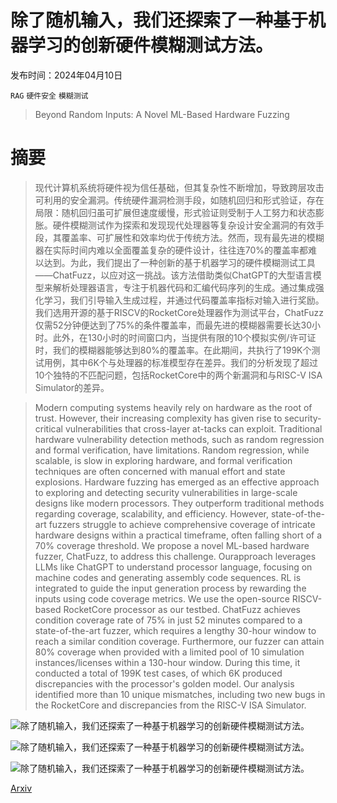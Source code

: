 # 除了随机输入，我们还探索了一种基于机器学习的创新硬件模糊测试方法。

发布时间：2024年04月10日

`RAG` `硬件安全` `模糊测试`

> Beyond Random Inputs: A Novel ML-Based Hardware Fuzzing

# 摘要

> 现代计算机系统将硬件视为信任基础，但其复杂性不断增加，导致跨层攻击可利用的安全漏洞。传统硬件漏洞检测手段，如随机回归和形式验证，存在局限：随机回归虽可扩展但速度缓慢，形式验证则受制于人工努力和状态膨胀。硬件模糊测试作为探索和发现现代处理器等复杂设计安全漏洞的有效手段，其覆盖率、可扩展性和效率均优于传统方法。然而，现有最先进的模糊器在实际时间内难以全面覆盖复杂的硬件设计，往往连70%的覆盖率都难以达到。为此，我们提出了一种创新的基于机器学习的硬件模糊测试工具——ChatFuzz，以应对这一挑战。该方法借助类似ChatGPT的大型语言模型来解析处理器语言，专注于机器代码和汇编代码序列的生成。通过集成强化学习，我们引导输入生成过程，并通过代码覆盖率指标对输入进行奖励。我们选用开源的基于RISCV的RocketCore处理器作为测试平台，ChatFuzz仅需52分钟便达到了75%的条件覆盖率，而最先进的模糊器需要长达30小时。此外，在130小时的时间窗口内，当提供有限的10个模拟实例/许可证时，我们的模糊器能够达到80%的覆盖率。在此期间，共执行了199K个测试用例，其中6K个与处理器的标准模型存在差异。我们的分析发现了超过10个独特的不匹配问题，包括RocketCore中的两个新漏洞和与RISC-V ISA Simulator的差异。

> Modern computing systems heavily rely on hardware as the root of trust. However, their increasing complexity has given rise to security-critical vulnerabilities that cross-layer at-tacks can exploit. Traditional hardware vulnerability detection methods, such as random regression and formal verification, have limitations. Random regression, while scalable, is slow in exploring hardware, and formal verification techniques are often concerned with manual effort and state explosions. Hardware fuzzing has emerged as an effective approach to exploring and detecting security vulnerabilities in large-scale designs like modern processors. They outperform traditional methods regarding coverage, scalability, and efficiency. However, state-of-the-art fuzzers struggle to achieve comprehensive coverage of intricate hardware designs within a practical timeframe, often falling short of a 70% coverage threshold. We propose a novel ML-based hardware fuzzer, ChatFuzz, to address this challenge. Ourapproach leverages LLMs like ChatGPT to understand processor language, focusing on machine codes and generating assembly code sequences. RL is integrated to guide the input generation process by rewarding the inputs using code coverage metrics. We use the open-source RISCV-based RocketCore processor as our testbed. ChatFuzz achieves condition coverage rate of 75% in just 52 minutes compared to a state-of-the-art fuzzer, which requires a lengthy 30-hour window to reach a similar condition coverage. Furthermore, our fuzzer can attain 80% coverage when provided with a limited pool of 10 simulation instances/licenses within a 130-hour window. During this time, it conducted a total of 199K test cases, of which 6K produced discrepancies with the processor's golden model. Our analysis identified more than 10 unique mismatches, including two new bugs in the RocketCore and discrepancies from the RISC-V ISA Simulator.

![除了随机输入，我们还探索了一种基于机器学习的创新硬件模糊测试方法。](../../../paper_images/2404.06856/x1.png)

![除了随机输入，我们还探索了一种基于机器学习的创新硬件模糊测试方法。](../../../paper_images/2404.06856/x2.png)

![除了随机输入，我们还探索了一种基于机器学习的创新硬件模糊测试方法。](../../../paper_images/2404.06856/x3.png)

[Arxiv](https://arxiv.org/abs/2404.06856)